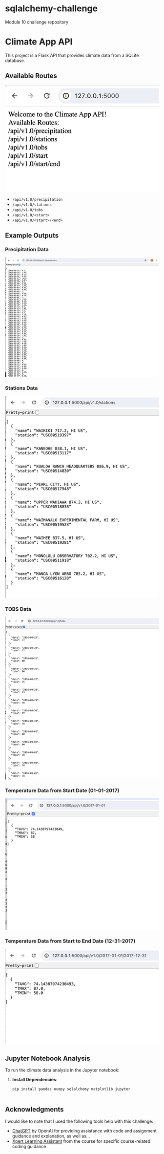# sqlalchemy-challenge
Module 10 challenge repository
# Climate App API

This project is a Flask API that provides climate data from a SQLite database.

## Available Routes

![Full API list](API%20IMAGES/Full%20API%20list.png)
- `/api/v1.0/precipitation`
- `/api/v1.0/stations`
- `/api/v1.0/tobs`
- `/api/v1.0/<start>`
- `/api/v1.0/<start>/<end>`

## Example Outputs

### Precipitation Data
![Precipitation API](API%20IMAGES/Precipitation%20API.png)

### Stations Data
![Station API](API%20IMAGES/Station%20API.png)

### TOBS Data
![Date API](API%20IMAGES/Date%20API.png)

### Temperature Data from Start Date (01-01-2017)
![AVG MAX MIN 01012017](API%20IMAGES/AVG%20MAX%20MIN_01012017.png)

### Temperature Data from Start to End Date (12-31-2017)
![AVG MAX MIN 12312017](API%20IMAGES/AVG%20MAX%20MIN_12312017.png)

## Jupyter Notebook Analysis

To run the climate data analysis in the Jupyter notebook:

1. **Install Dependencies**:
   ```sh
   pip install pandas numpy sqlalchemy matplotlib jupyter



## Acknowledgments

I would like to note that I used the following tools help with this challenge:


- [ChatGPT](https://www.openai.com/research/chatgpt) by OpenAI for providing assistance with code and assignment guidance and explanation, as well as...
- [Xpert Learning Assistant](https://bootcampspot.instructure.com/courses/5344/external_tools/313) from the course for specific course-related coding guidance

